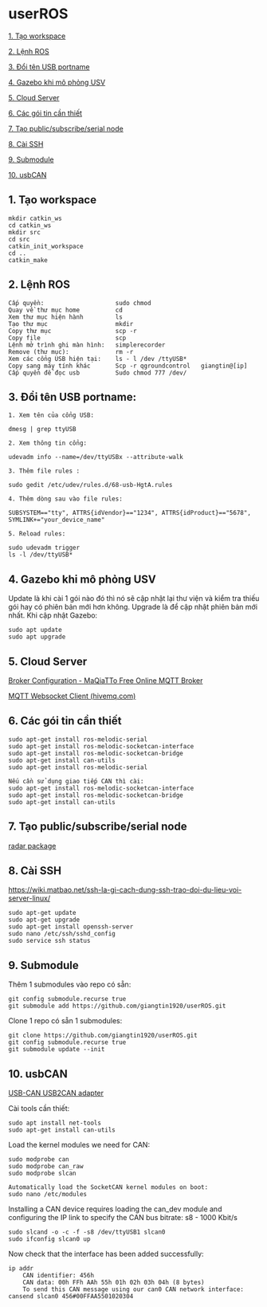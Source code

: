 # userROS

[1. Tạo workspace](#Taoworkspace)

[2. Lệnh ROS](#LenhROS)

[3. Đổi tên USB portname](#doitenUSB)

[4. Gazebo khi mô phỏng USV](#Gazebo)

[5. Cloud Server](#CloudServer)

[6. Các gói tin cần thiết](#goitin)

[7. Tạo public/subscribe/serial node](#Taonode)

[8. Cài SSH](#SSH)

[9. Submodule](#Submodules)

[10. usbCAN](#usbCAN)

<a name = "Taoworkspace"></a>
## 1. Tạo workspace

    mkdir catkin_ws
    cd catkin_ws
    mkdir src
    cd src
    catkin_init_workspace
    cd ..
    catkin_make
    
<a name = "LenhROS"></a>
## 2. Lệnh ROS
    Cấp quyền:                    sudo chmod
    Quay về thư mục home          cd 
    Xem thư mục hiện hành         ls
    Tạo thư mục                   mkdir
    Copy thư mục                  scp -r
    Copy file                     scp
    Lệnh mở trình ghi màn hình:   simplerecorder
    Remove (thư mục):             rm -r 
    Xem các cổng USB hiện tại:    ls - l /dev /ttyUSB*
    Copy sang máy tính khác       Scp -r qgroundcontrol   giangtin@[ip]
    Cấp quyền để đọc usb          Sudo chmod 777 /dev/

<a name = "doitenUSB"></a>
## 3. Đổi tên USB portname:

    1. Xem tên của cổng USB:
    
    dmesg | grep ttyUSB
    
    2. Xem thông tin cổng:
    
    udevadm info --name=/dev/ttyUSBx --attribute-walk
    
    3. Thêm file rules : 
    
    sudo gedit /etc/udev/rules.d/68-usb-HgtA.rules
    
    4. Thêm dòng sau vào file rules:
    
    SUBSYSTEM=="tty", ATTRS{idVendor}=="1234", ATTRS{idProduct}=="5678", SYMLINK+="your_device_name"
    
    5. Reload rules:
    
    sudo udevadm trigger
    ls -l /dev/ttyUSB*
    
<a name = "Gazebo"></a>
## 4. Gazebo khi mô phỏng USV

Update là khi cài 1 gói nào đó thì nó sẽ cập nhật lại thư viện và kiểm tra thiếu gói hay có phiên bản mới hơn không.
Upgrade là để cập nhật phiên bản mới nhất. Khi cập nhật Gazebo:

    sudo apt update
    sudo apt upgrade
    
<a name = "CloudServer"></a>
## 5. Cloud Server

[Broker Configuration - MaQiaTTo Free Online MQTT Broker](http://www.hivemq.com/demos/websocket-client/)

[MQTT Websocket Client (hivemq.com)](https://maqiatto.com/login)

<a name = "goitin"></a>
## 6. Các gói tin cần thiết

    sudo apt-get install ros-melodic-serial
    sudo apt-get install ros-melodic-socketcan-interface
    sudo apt-get install ros-melodic-socketcan-bridge
    sudo apt-get install can-utils
    sudo apt-get install ros-melodic-serial

    Nếu cần sử dụng giao tiếp CAN thì cài:
    sudo apt-get install ros-melodic-socketcan-interface 
    sudo apt-get install ros-melodic-socketcan-bridge
    sudo apt-get install can-utils

<a name = "Taonode"></a>
## 7. Tạo public/subscribe/serial node

[radar package](https://github.com/giangtin1920/radar_pkg)

<a name = "SSH"></a>
## 8. Cài SSH

https://wiki.matbao.net/ssh-la-gi-cach-dung-ssh-trao-doi-du-lieu-voi-server-linux/

    sudo apt-get update
    sudo apt-get upgrade
    sudo apt-get install openssh-server
    sudo nano /etc/ssh/sshd_config
    sudo service ssh status

<a name = "Submodules"></a>
## 9. Submodule

Thêm 1 submodules vào repo có sẵn:

    git config submodule.recurse true
    git submodule add https://github.com/giangtin1920/userROS.git
    
Clone 1 repo có sẵn 1 submodules:

    git clone https://github.com/giangtin1920/userROS.git
    git config submodule.recurse true
    git submodule update --init
 

<a name = "usbCAN"></a> 
## 10. usbCAN

[USB-CAN USB2CAN adapter](https://vi.aliexpress.com/item/4000045445478.html?spm=a2g0o.productlist.0.0.3d471aecyULEVA&algo_pvid=022b6bf8-fdf5-48ce-b676-9b29fb85163f&algo_exp_id=022b6bf8-fdf5-48ce-b676-9b29fb85163f-8&pdp_ext_f=%7B%22sku_id%22%3A%2210000000102107671%22%7D)

Cài tools cần thiết:

    sudo apt install net-tools
    sudo apt-get install can-utils

Load the kernel modules we need for CAN:

    sudo modprobe can
    sudo modprobe can_raw
    sudo modprobe slcan
    
    Automatically load the SocketCAN kernel modules on boot:
    sudo nano /etc/modules

Installing a CAN device requires loading the can_dev module and configuring the IP link to specify the CAN bus bitrate: s8 - 1000 Kbit/s

    sudo slcand -o -c -f -s8 /dev/ttyUSB1 slcan0
    sudo ifconfig slcan0 up
    
Now check that the interface has been added successfully:
 
    ip addr
        CAN identifier: 456h
        CAN data: 00h FFh AAh 55h 01h 02h 03h 04h (8 bytes)
        To send this CAN message using our can0 CAN network interface:
    cansend slcan0 456#00FFAA5501020304



